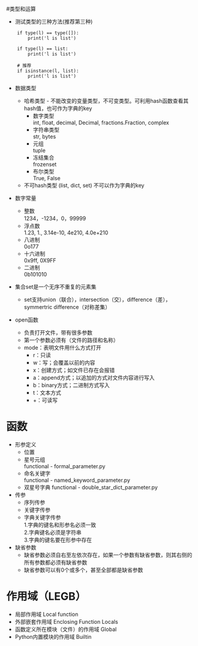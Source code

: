#类型和运算
- 测试类型的三种方法(推荐第三种)
```
    if type(l) == type([]):
        print('l is list')
        
    if type(l) == list:
        print('l is list')
        
    # 推荐  
    if isinstance(l, list):
        print('l is list')
```
- 数据类型
    - 哈希类型 - 不能改变的变量类型，不可变类型。可利用hash函数查看其hash值，也可作为字典的key
        - 数字类型  
            int,  float,  decimal, Decimal, fractions.Fraction, complex
        - 字符串类型  
            str, bytes
        - 元组  
            tuple
        - 冻结集合  
            frozenset
        - 布尔类型  
            True, False
    - 不可hash类型 (list, dict, set) 不可以作为字典的key
    
- 数字常量
    - 整数  
        1234，-1234，0，99999
    - 浮点数   
        1.23, 1., 3.14e-10, 4e210, 4.0e+210
    - 八进制   
        0o177
    - 十六进制  
        0x9ff, 0X9FF
    - 二进制   
        0b101010
- 集合set是一个无序不重复的元素集
    - set支持union（联合），intersection（交），difference（差），symmertric difference（对称差集）

- open函数
    - 负责打开文件，带有很多参数
    - 第一个参数必须有（文件的路径和名称）
    - mode：表明文件用什么方式打开
        - r：只读
        - w：写；会覆盖以前的内容
        - x：创建方式；如文件已存在会报错
        - a：append方式；以追加的方式对文件内容进行写入
        - b：binary方式；二进制方式写入
        - t：文本方式
        - +：可读写
# 函数
- 形参定义
    - 位置
    - 星号元组  
        functional - formal_parameter.py
    - 命名关键字  
        functional - named_keyword_parameter.py
    - 双星号字典
        functional - double_star_dict_parameter.py
- 传参
    - 序列传参
    - 关键字传参
    - 字典关键字传参  
    1.字典的键名和形参名必须一致  
    2.字典键名必须是字符串  
    3.字典的键名要在形参中存在  
- 缺省参数
    - 缺省参数必须自右至左依次存在，如果一个参数有缺省参数，则其右侧的所有参数都必须有缺省参数
    - 缺省参数可以有0个或多个，甚至全部都是缺省参数

# 作用域（LEGB）
- 局部作用域 Local function
- 外部嵌套作用域 Enclosing Function Locals
- 函数定义所在模块（文件）的作用域 Global
- Python内置模块的作用域 Builtin
    